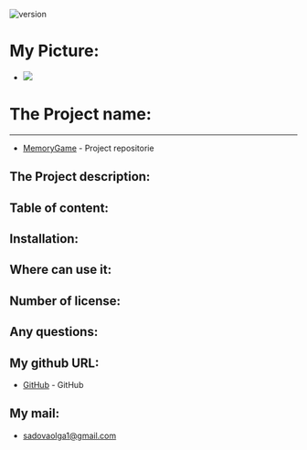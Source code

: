    ![version](https://img.shields.io/badge/version-1.2.3-blue)
    
   # My Picture:
   * <a href="https://opencollective.com/shields/sponsor/0/website" target="_blank"><img src="https://avatars3.githubusercontent.com/u/57731190?s=460&u=79ce5852142b8ff112013203ba0481c3fa549f18&v=4"></a>
   # The Project name: 
   ********
    
   * [MemoryGame](https://github.com/OlgaSadova/MemoryGame) - Project repositorie
   ## The Project description: 
    
    
   ## Table of content:
     
   ## Installation:
     
   ## Where can use it: 
    
   ## Number of license:  

   ## Any questions: 
  
   ## My github URL:
   * [GitHub](https://github.com/OlgaSadova) - GitHub

   ## My mail:
   * <sadovaolga1@gmail.com>
